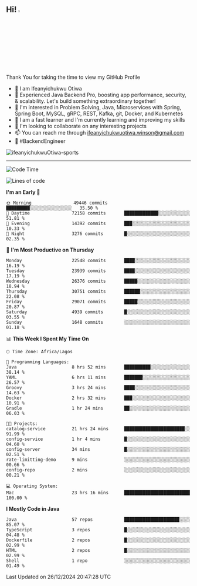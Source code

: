 <!-- BLOG-POST-LIST:START --><!-- BLOG-POST-LIST:END -->

## Hi! <img src="https://media.giphy.com/media/hvRJCLFzcasrR4ia7z/giphy.gif" width="4%"> 

Thank You for taking the time to view my GitHub Profile

- 👋 I am Ifeanyichukwu Otiwa
- 🚀 Experienced Java Backend Pro, boosting app performance, security, & scalability. Let's build something extraordinary together!
- 👀 I'm interested in Problem Solving, Java, Microservices with Spring, Spring Boot, MySQL, gRPC, REST, Kafka, git, Docker, and Kubernetes
- 🌱 I am a fast learner and I'm currently learning and improving my skills
- 💞️ I'm looking to collaborate on any interesting projects
- 📫 You can reach me through ifeanyichukwuotiwa.winson@gmail.com
- 🚀 #BackendEngineer

<p align="left" marginTop="10px"> <img src="https://komarev.com/ghpvc/?username=ifeanyichukwuOtiwa-sports&label=Profile%20views&color=0e75b6&style=for-the-badge" alt="ifeanyichukwuOtiwa-sports" /> </p>

***

<!--START_SECTION:waka-->
![Code Time](http://img.shields.io/badge/Code%20Time-3%2C258%20hrs%209%20mins-blue)

![Lines of code](https://img.shields.io/badge/From%20Hello%20World%20I%27ve%20Written-34.4%20million%20lines%20of%20code-blue)

**I'm an Early 🐤** 

```text
🌞 Morning                49446 commits       █████████░░░░░░░░░░░░░░░░   35.50 % 
🌆 Daytime                72158 commits       █████████████░░░░░░░░░░░░   51.81 % 
🌃 Evening                14392 commits       ███░░░░░░░░░░░░░░░░░░░░░░   10.33 % 
🌙 Night                  3276 commits        █░░░░░░░░░░░░░░░░░░░░░░░░   02.35 % 
```
📅 **I'm Most Productive on Thursday** 

```text
Monday                   22548 commits       ████░░░░░░░░░░░░░░░░░░░░░   16.19 % 
Tuesday                  23939 commits       ████░░░░░░░░░░░░░░░░░░░░░   17.19 % 
Wednesday                26376 commits       █████░░░░░░░░░░░░░░░░░░░░   18.94 % 
Thursday                 30751 commits       ██████░░░░░░░░░░░░░░░░░░░   22.08 % 
Friday                   29071 commits       █████░░░░░░░░░░░░░░░░░░░░   20.87 % 
Saturday                 4939 commits        █░░░░░░░░░░░░░░░░░░░░░░░░   03.55 % 
Sunday                   1648 commits        ░░░░░░░░░░░░░░░░░░░░░░░░░   01.18 % 
```


📊 **This Week I Spent My Time On** 

```text
🕑︎ Time Zone: Africa/Lagos

💬 Programming Languages: 
Java                     8 hrs 52 mins       ██████████░░░░░░░░░░░░░░░   38.14 % 
YAML                     6 hrs 11 mins       ███████░░░░░░░░░░░░░░░░░░   26.57 % 
Groovy                   3 hrs 24 mins       ████░░░░░░░░░░░░░░░░░░░░░   14.63 % 
Docker                   2 hrs 32 mins       ███░░░░░░░░░░░░░░░░░░░░░░   10.91 % 
Gradle                   1 hr 24 mins        ██░░░░░░░░░░░░░░░░░░░░░░░   06.03 % 

🐱‍💻 Projects: 
catalog-service          21 hrs 24 mins      ███████████████████████░░   91.99 % 
config-service           1 hr 4 mins         █░░░░░░░░░░░░░░░░░░░░░░░░   04.60 % 
config-server            34 mins             █░░░░░░░░░░░░░░░░░░░░░░░░   02.51 % 
rate-limitting-demo      9 mins              ░░░░░░░░░░░░░░░░░░░░░░░░░   00.66 % 
config-repo              2 mins              ░░░░░░░░░░░░░░░░░░░░░░░░░   00.21 % 

💻 Operating System: 
Mac                      23 hrs 16 mins      █████████████████████████   100.00 % 
```

**I Mostly Code in Java** 

```text
Java                     57 repos            █████████████████████░░░░   85.07 % 
TypeScript               3 repos             █░░░░░░░░░░░░░░░░░░░░░░░░   04.48 % 
Dockerfile               2 repos             █░░░░░░░░░░░░░░░░░░░░░░░░   02.99 % 
HTML                     2 repos             █░░░░░░░░░░░░░░░░░░░░░░░░   02.99 % 
Shell                    1 repo              ░░░░░░░░░░░░░░░░░░░░░░░░░   01.49 % 
```




 Last Updated on 26/12/2024 20:47:28 UTC
<!--END_SECTION:waka-->

<!--
<p align="center">
![trophy](https://github-profile-trophy.vercel.app/?username=ifeanyichukwuOtiwa-sports&theme=onedark) (https://github.com/ryo-ma/github-profile-trophy)
</p>
-->

<!---
ifeanyi-otiwa/ifeanyi-otiwa is a ✨ special ✨ repository because its `README.md` (this file) appears on your GitHub profile.
You can click the Preview link to take a look at your changes.
--->
